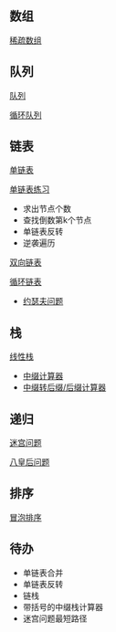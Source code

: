 ## 数组

[稀疏数组](https://github.com/MaJesTySA/JavaDataStructure/blob/master/src/linear/array/SparseArray.java)

## 队列

[队列](https://github.com/MaJesTySA/JavaDataStructure/blob/master/src/linear/queue/ArrayQueueDemo.java)

[循环队列](<https://github.com/MaJesTySA/JavaDataStructure/blob/master/src/linear/queue/CircleArrayQueueDemo.java>)

## 链表

[单链表](<https://github.com/MaJesTySA/JavaDataStructure/blob/master/src/linear/linkedlist/SingleLinkedListDemo.java>)

[单链表练习](<https://github.com/MaJesTySA/JavaDataStructure/blob/master/src/linear/linkedlist/SingleLinkedListExcercise.java>)

- 求出节点个数
- 查找倒数第k个节点
- 单链表反转
- 逆袭遍历

[双向链表](<https://github.com/MaJesTySA/JavaDataStructure/blob/master/src/linear/linkedlist/DoubleLinkedListDemo.java>)

[循环链表](https://github.com/MaJesTySA/JavaDataStructure/blob/master/src/linear/linkedlist/CircleLinkedListDemo.java)

- [约瑟夫问题](https://github.com/MaJesTySA/JavaDataStructure/blob/master/src/linear/linkedlist/Josepfu.java)

## 栈

[线性栈](https://github.com/MaJesTySA/JavaDataStructure/blob/master/src/linear/stack/ArrayStackDemo.java)

- [中缀计算器](https://github.com/MaJesTySA/JavaDataStructure/blob/master/src/linear/stack/CalculatorStack.java)
- [中缀转后缀/后缀计算器](https://github.com/MaJesTySA/JavaDataStructure/blob/master/src/linear/stack/PolandNotation.java)

## 递归

[迷宫问题](https://github.com/MaJesTySA/JavaDataStructure/blob/master/src/recursion/migong/MiGong.java)

[八皇后问题](https://github.com/MaJesTySA/JavaDataStructure/blob/master/src/recursion/eightqueen/EightQueen.java)

## 排序

[冒泡排序](https://github.com/MaJesTySA/JavaDataStructure/blob/master/src/sort/bubblesort/BubbleSort.java)

## 待办

- 单链表合并
- 单链表反转
- 链栈
- 带括号的中缀栈计算器
- 迷宫问题最短路径
